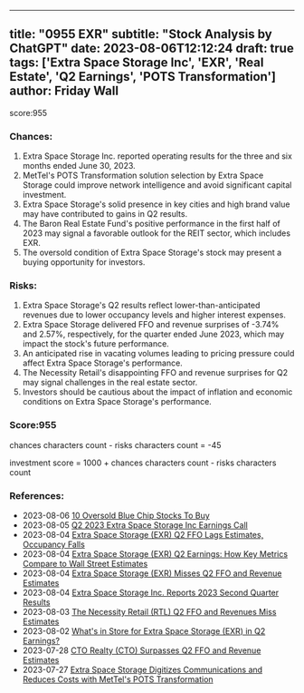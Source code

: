 
---
title: "0955 EXR"
subtitle: "Stock Analysis by ChatGPT"
date: 2023-08-06T12:12:24
draft: true
tags: ['Extra Space Storage Inc', 'EXR', 'Real Estate', 'Q2 Earnings', 'POTS Transformation']
author: Friday Wall
---

score:955
### Chances:
1. Extra Space Storage Inc. reported operating results for the three and six months ended June 30, 2023.
2. MetTel's POTS Transformation solution selection by Extra Space Storage could improve network intelligence and avoid significant capital investment.
3. Extra Space Storage's solid presence in key cities and high brand value may have contributed to gains in Q2 results.
4. The Baron Real Estate Fund's positive performance in the first half of 2023 may signal a favorable outlook for the REIT sector, which includes EXR.
5. The oversold condition of Extra Space Storage's stock may present a buying opportunity for investors.
### Risks:
1. Extra Space Storage's Q2 results reflect lower-than-anticipated revenues due to lower occupancy levels and higher interest expenses.
2. Extra Space Storage delivered FFO and revenue surprises of -3.74% and 2.57%, respectively, for the quarter ended June 2023, which may impact the stock's future performance.
3. An anticipated rise in vacating volumes leading to pricing pressure could affect Extra Space Storage's performance.
4. The Necessity Retail's disappointing FFO and revenue surprises for Q2 may signal challenges in the real estate sector.
5. Investors should be cautious about the impact of inflation and economic conditions on Extra Space Storage's performance.
### Score:955
chances characters count - risks characters count = -45

investment score = 1000 + chances characters count - risks characters count
### References:
- 2023-08-06 [10 Oversold Blue Chip Stocks To Buy](https://finance.yahoo.com/news/10-oversold-blue-chip-stocks-180442069.html?.tsrc=rss)
- 2023-08-05 [Q2 2023 Extra Space Storage Inc Earnings Call](https://finance.yahoo.com/news/q2-2023-extra-space-storage-073624030.html?.tsrc=rss)
- 2023-08-04 [Extra Space Storage (EXR) Q2 FFO Lags Estimates, Occupancy Falls](https://finance.yahoo.com/news/extra-space-storage-exr-q2-153500117.html?.tsrc=rss)
- 2023-08-04 [Extra Space Storage (EXR) Q2 Earnings: How Key Metrics Compare to Wall Street Estimates](https://finance.yahoo.com/news/extra-space-storage-exr-q2-000008507.html?.tsrc=rss)
- 2023-08-04 [Extra Space Storage (EXR) Misses Q2 FFO and Revenue Estimates](https://finance.yahoo.com/news/extra-space-storage-exr-misses-223515551.html?.tsrc=rss)
- 2023-08-04 [Extra Space Storage Inc. Reports 2023 Second Quarter Results](https://finance.yahoo.com/news/extra-space-storage-inc-reports-201200908.html?.tsrc=rss)
- 2023-08-03 [The Necessity Retail (RTL) Q2 FFO and Revenues Miss Estimates](https://finance.yahoo.com/news/necessity-retail-rtl-q2-ffo-214516832.html?.tsrc=rss)
- 2023-08-02 [What's in Store for Extra Space Storage (EXR) in Q2 Earnings?](https://finance.yahoo.com/news/whats-store-extra-space-storage-143600893.html?.tsrc=rss)
- 2023-07-28 [CTO Realty (CTO) Surpasses Q2 FFO and Revenue Estimates](https://finance.yahoo.com/news/cto-realty-cto-surpasses-q2-214513924.html?.tsrc=rss)
- 2023-07-27 [Extra Space Storage Digitizes Communications and Reduces Costs with MetTel's POTS Transformation](https://finance.yahoo.com/news/extra-space-storage-digitizes-communications-130000255.html?.tsrc=rss)


                